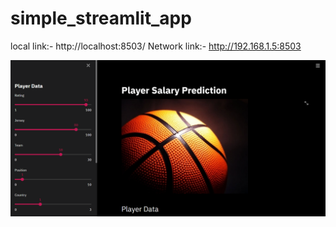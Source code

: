 # simple_streamlit_app
local link:-  http://localhost:8503/
Network link:- http://192.168.1.5:8503

![](Capture.PNG)
